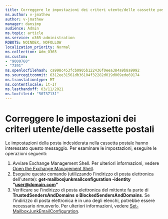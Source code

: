 ```yaml
---
title: Correggere le impostazioni dei criteri utente/delle cassette postali
ms.author: v-jmathew
author: v-jmathew
manager: dansimp
audience: Admin
ms.topic: article
ms.service: o365-administration
ROBOTS: NOINDEX, NOFOLLOW
localization_priority: Normal
ms.collection: Adm_O365
ms.custom:
- "9000760"
- "7391"
ms.openlocfilehash: ca998c453fcb0905b122436f0eea384a9b8a9992
ms.sourcegitcommit: 6312ee31561db36104f32282d019d069ede69174
ms.translationtype: MT
ms.contentlocale: it-IT
ms.lasthandoff: 03/11/2021
ms.locfileid: "50737131"
---
```

# <a name="fix-user-policymailbox-settings"></a>Correggere le impostazioni dei criteri utente/delle cassette postali

Le impostazioni della posta indesiderata nella cassetta postale hanno interessato questo messaggio. Per esaminare le impostazioni, eseguire le operazioni seguenti:

1. Avviare Exchange Management Shell. Per ulteriori informazioni, vedere [Open the Exchange Management Shell](https://go.microsoft.com/fwlink/?linkid=2101432).
2. Eseguire questo comando (utilizzando l'indirizzo di posta elettronica dell'utente):  **get-mailboxjunkmailconfiguration -identity "user@domain.com"**
3. Verificare se l'indirizzo di posta elettronica del mittente fa parte di **TrustedSendersAndDomains** **o BlockedSendersAndDomains**. Se l'indirizzo di posta elettronica è in uno degli elenchi, potrebbe essere necessario rimuoverlo. Per ulteriori informazioni, vedere [Set-MailboxJunkEmailConfiguration](https://go.microsoft.com/fwlink/?linkid=2101047).
